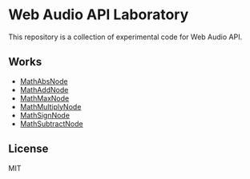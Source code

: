 # Web Audio API Laboratory

This repository is a collection of experimental code for Web Audio API.

## Works

  - [MathAbsNode](MathAbsNode)
  - [MathAddNode](MathAddNode)
  - [MathMaxNode](MathMaxNode)
  - [MathMultiplyNode](MathMultiplyNode)
  - [MathSignNode](MathSignNode)
  - [MathSubtractNode](MathSubtractNode)

## License
MIT
